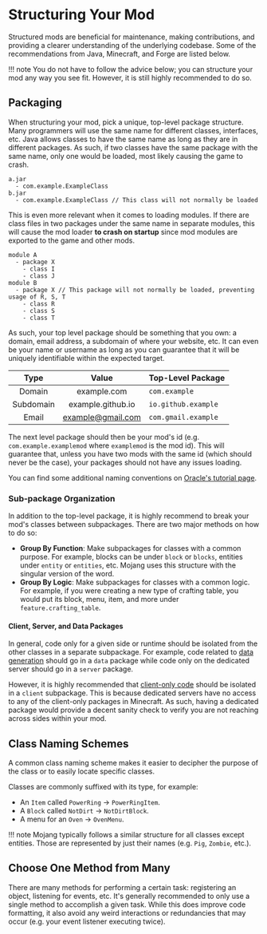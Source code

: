 Structuring Your Mod
====================

Structured mods are beneficial for maintenance, making contributions, and providing a clearer understanding of the underlying codebase. Some of the recommendations from Java, Minecraft, and Forge are listed below.

!!! note
    You do not have to follow the advice below; you can structure your mod any way you see fit. However, it is still highly recommended to do so.

Packaging
---------

When structuring your mod, pick a unique, top-level package structure. Many programmers will use the same name for different classes, interfaces, etc. Java allows classes to have the same name as long as they are in different packages. As such, if two classes have the same package with the same name, only one would be loaded, most likely causing the game to crash.

```
a.jar
  - com.example.ExampleClass
b.jar
  - com.example.ExampleClass // This class will not normally be loaded
```

This is even more relevant when it comes to loading modules. If there are class files in two packages under the same name in separate modules, this will cause the mod loader **to crash on startup** since mod modules are exported to the game and other mods.

```
module A
  - package X
    - class I
    - class J
module B
  - package X // This package will not normally be loaded, preventing usage of R, S, T
    - class R
    - class S
    - class T
```

As such, your top level package should be something that you own: a domain, email address, a subdomain of where your website, etc. It can even be your name or username as long as you can guarantee that it will be uniquely identifiable within the expected target.

Type      | Value             | Top-Level Package
:---:     | :---:             | :---
Domain    | example.com       | `com.example`
Subdomain | example.github.io | `io.github.example`
Email     | example@gmail.com | `com.gmail.example`

The next level package should then be your mod's id (e.g. `com.example.examplemod` where `examplemod` is the mod id). This will guarantee that, unless you have two mods with the same id (which should never be the case), your packages should not have any issues loading.

You can find some additional naming conventions on [Oracle's tutorial page][naming].

### Sub-package Organization

In addition to the top-level package, it is highly recommend to break your mod's classes between subpackages. There are two major methods on how to do so:

* **Group By Function**: Make subpackages for classes with a common purpose. For example, blocks can be under `block` or `blocks`, entities under `entity` or `entities`, etc. Mojang uses this structure with the singular version of the word.
* **Group By Logic**: Make subpackages for classes with a common logic. For example, if you were creating a new type of crafting table, you would put its block, menu, item, and more under `feature.crafting_table`.

#### Client, Server, and Data Packages

In general, code only for a given side or runtime should be isolated from the other classes in a separate subpackage. For example, code related to [data generation][datagen] should go in a `data` package while code only on the dedicated server should go in a `server` package.

However, it is highly recommended that [client-only code][sides] should be isolated in a `client` subpackage. This is because dedicated servers have no access to any of the client-only packages in Minecraft. As such, having a dedicated package would provide a decent sanity check to verify you are not reaching across sides within your mod.

Class Naming Schemes
--------------------

A common class naming scheme makes it easier to decipher the purpose of the class or to easily locate specific classes.

Classes are commonly suffixed with its type, for example:

* An `Item` called `PowerRing` -> `PowerRingItem`.
* A `Block` called `NotDirt` -> `NotDirtBlock`.
* A menu for an `Oven` -> `OvenMenu`.

!!! note
    Mojang typically follows a similar structure for all classes except entities. Those are represented by just their names (e.g. `Pig`, `Zombie`, etc.).

Choose One Method from Many
---------------------------

There are many methods for performing a certain task: registering an object, listening for events, etc. It's generally recommended to only use a single method to accomplish a given task. While this does improve code formatting, it also avoid any weird interactions or redundancies that may occur (e.g. your event listener executing twice).

[naming]: https://docs.oracle.com/javase/tutorial/java/package/namingpkgs.html
[datagen]: ../datagen/index.md
[sides]: ../concepts/sides.md
